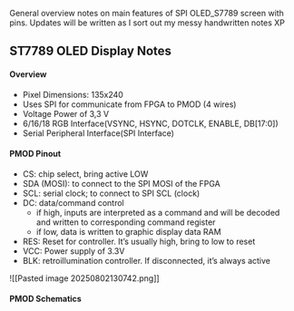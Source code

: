 General overview notes on main features of SPI OLED_S7789 screen with pins. Updates will be written as I sort out my messy handwritten notes XP

## ST7789 OLED Display Notes
#### Overview
- Pixel Dimensions: 135x240
- Uses SPI for communicate from FPGA to PMOD (4 wires)
- Voltage Power of 3,3 V
- 6/16/18 RGB Interface(VSYNC, HSYNC, DOTCLK, ENABLE, DB[17:0])
- Serial Peripheral Interface(SPI Interface)
#### PMOD Pinout
- CS: chip select, bring active LOW
- SDA (MOSI): to connect to the SPI MOSI of the FPGA
- SCL: serial clock; to connect to SPI SCL (clock)
- DC: data/command control
	- if high, inputs are interpreted as a command and will be decoded and written to corresponding command register
	- if low, data is written to graphic display data RAM
- RES: Reset for controller. It’s usually high, bring to low to reset
- VCC: Power supply of 3.3V
- BLK: retroillumination controller. If disconnected, it’s always active

![[Pasted image 20250802130742.png]]
#### PMOD Schematics

